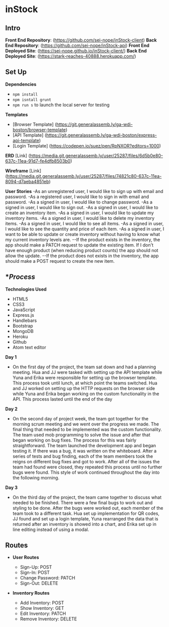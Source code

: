 # inStock
 ## **Intro**

**Front End Repository**: (https://github.com/sei-nope/inStock-client)
**Back End Repository**: (https://github.com/sei-nope/inStock-api)
**Front End Deployed Site**: (https://sei-nope.github.io/inStock-client/)
**Back End Deployed Site**: (https://stark-reaches-40888.herokuapp.com/)

## **Set Up**

**Dependencies**
- `npm install`
- `npm isntall grunt`
- `npm run s` to launch the local server for testing

**Templates**
- [Browser Template] (https://git.generalassemb.ly/ga-wdi-boston/browser-template)
- [API Template] (https://git.generalassemb.ly/ga-wdi-boston/express-api-template)
- [Login Template] (https://codepen.io/suez/pen/RpNXOR?editors=1000)

**ERD**
[Link] (https://media.git.generalassemb.ly/user/25287/files/6d5b0e80-637c-11ea-91d7-fe4dfb8503b0)

**Wireframe**
[Link] (https://media.git.generalassemb.ly/user/25287/files/74821c80-637c-11ea-8094-d7aeba4851eb)

**User Stories**
-As an unregistered user, I would like to sign up with email and password. 
-As a registered user, I would like to sign in with email and password.
-As a signed in user, I would like to change password.
-As a signed in user, I would like to sign out.
-As a signed in user, I would like to create an inventory item.
-As a signed in user, I would like to update my inventory items.
-As a signed in user, I would like to delete my inventory items.
-As a signed in user, I would like to see all items.
-As a signed in user, I would like to see the quantity and price of each item.
-As a signed in user, I want to be able to update or create inventory without having to know what my current inventory levels are.
--If the product exists in the inventory, the app should make a PATCH request to update the existing item. If I don't have enough product (when reducing product counts) the app should not allow the update.
--If the product does not exists in the inventory, the app should make a POST request to create the new item.

## **Process*

**Technologies Used**
- HTML5
- CSS3
- JavaScript
- Express.js
- Handlebars
- Bootstrap
- MongoDB
- Heroku
- Github
- Atom text editor


**Day 1**
- On the first day of the project, the team sat down and had a planning meeting. Hua and JJ were tasked with setting up the API template while Yuna and Erika were responsible for setting up the browser template. This process took until lunch, at which point the teams switched. Hua and JJ worked on setting up the HTTP requests on the browser side while Yuna and Erika began working on the custom functionality in the API. This process lasted until the end of the day

**Day 2**
- On the second day of project week, the team got together for the morning scrum meeting and we went over the progress we made. The final thing that needed to be implemented was the custom functionality. The team used mob programming to solve the issue and after that began working on bug fixes. The process for this was fairly straightforward. The team launched the development app and began testing it. If there was a bug, it was written on the whiteboard. After a series of tests and bug finding, each of the team members took the reigns on different bug fixes and got to work. After all of the issues the team had found were closed, they repeated this process until no further bugs were found. This style of work continued throughout the day into the following morning.

**Day 3**
- On the third day of the project, the team came together to discuss what needed to be finished. There were a few final bugs to work out and styling to be done. After the bugs were worked out, each member of the team took to a different task. Hua set up implementation for QR codes, JJ found and set up a login template, Yuna rearranged the data that is returned after an inventory is showed into a chart, and Erika set up in line editing instead of using a modal.

## **Routes**
- **User Routes**
  - Sign-Up: POST
  - Sign-In: POST
  - Change Password: PATCH
  - Sign-Out: DELETE

- **Inventory Routes**
  - Add Inventory: POST
  - Show Inventory: GET
  - Edit Inventory: PATCH
  - Remove Inventory: DELETE
